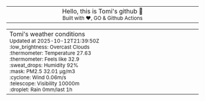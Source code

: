 
<div align="center">
<table>
<tbody>
<td align="center">
<img width="2000" height="0"><br>
Hello, this is Tomi's github 👋<br>
<sup>Built with ❤️, GO & Github Actions</sup><br>
<img width="2000" height="0">
</td>
</tbody>
</table>
</div>
<table>
<tbody>
<td align="left">
<img width="2000" height="0"><br>
Tomi's weather conditions<br>
<sup>Updated at 2025-10-12T21:39:50Z</sup><br>
<sup>:low_brightness: Overcast Clouds</sup><br>
<sup>:thermometer: Temperature 27.63 </sup><br>
<sup>:thermometer: Feels like 32.9</sup><br>
<sup>:sweat_drops: Humidity 92%</sup><br>
<sup>:mask: PM2.5 32.01 μg/m3</sup><br>
<sup>:cyclone: Wind 0.06m/s </sup><br>
<sup>:telescope: Visibility 10000m </sup><br>
<sup>:droplet: Rain 0mm/last 1h </sup><br>
<img width="2000" height="0">
</td>
<td align="left">
<img width="2000" height="0"><br>
<br>
<img width="2000" height="0">
</td>
</tbody>
</table>
</div>
    